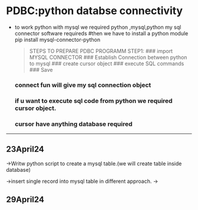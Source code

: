 
# PDBC:python databse connectivity
- to work python with mysql we required python ,mysql,python my sql connector software requireds
#then we have to install a python module  pip install mysql-connector-python

    >STEPS TO PREPARE PDBC PROGRAMM
    >STEP1:
      ### import MYSQL CONNECTOR 
      ### Establish  Connection between python to mysql
      ### create cursor object
      ### execute SQL commands 
      ### Save 


    ### connect fun will give  my sql connection object
    ### if u want to execute sql code from python we required cursor object.
    ###  cursor have anything database required



----------------------------------
23April24
----------
->Writw python script to create a mysql table.(we will create table inside database)

->insert single record into mysql table in different approach.
->


29April24
----------








    
    